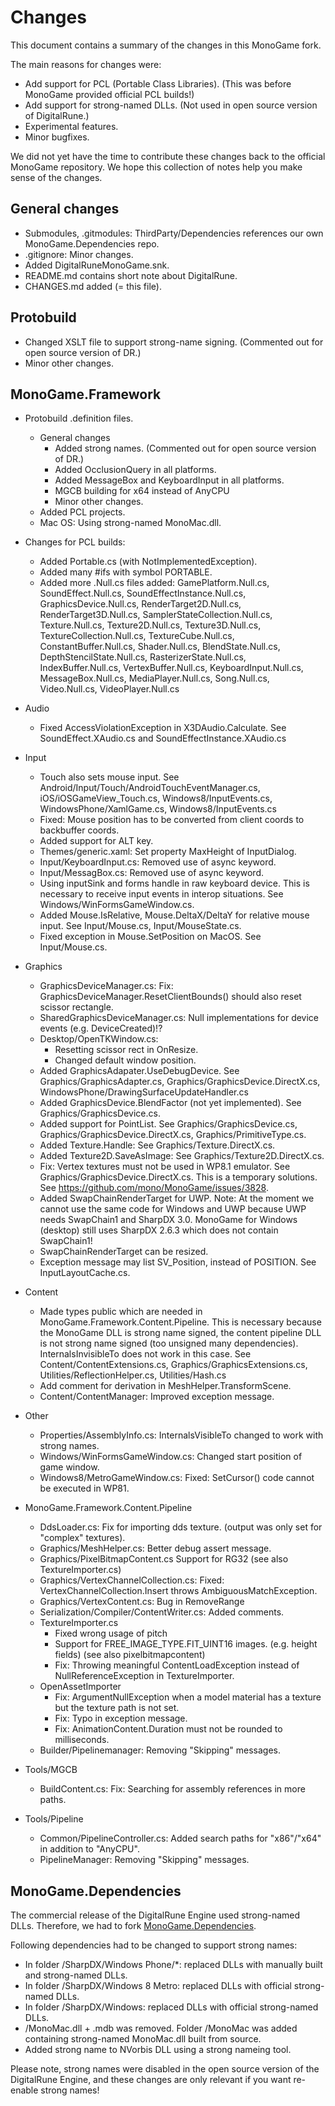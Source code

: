 # Changes

This document contains a summary of the changes in this MonoGame fork.

The main reasons for changes were:

* Add support for PCL (Portable Class Libraries). (This was before MonoGame provided official PCL builds!)
* Add support for strong-named DLLs. (Not used in open source version of DigitalRune.)
* Experimental features.
* Minor bugfixes.

We did not yet have the time to contribute these changes back to the official MonoGame repository.
We hope this collection of notes help you make sense of the changes.


## General changes

* Submodules, .gitmodules: ThirdParty/Dependencies references our own MonoGame.Dependencies repo.
* .gitignore: Minor changes.
* Added DigitalRuneMonoGame.snk.
* README.md contains short note about DigitalRune.
* CHANGES.md added (= this file).

## Protobuild
* Changed XSLT file to support strong-name signing. (Commented out for open source version of DR.)
* Minor other changes.

## MonoGame.Framework

* Protobuild .definition files.
    * General changes
        * Added strong names. (Commented out for open source version of DR.)
        * Added OcclusionQuery in all platforms.
        * Added MessageBox and KeyboardInput in all platforms.
        * MGCB building for x64 instead of AnyCPU
        * Minor other changes.
    * Added PCL projects.
    * Mac OS: Using strong-named MonoMac.dll.
* Changes for PCL builds:
    * Added Portable.cs (with NotImplementedException).
    * Added many #ifs with symbol PORTABLE.
    * Added more .Null.cs files added: GamePlatform.Null.cs, SoundEffect.Null.cs, 
SoundEffectInstance.Null.cs, GraphicsDevice.Null.cs, RenderTarget2D.Null.cs, RenderTarget3D.Null.cs,
SamplerStateCollection.Null.cs, Texture.Null.cs, Texture2D.Null.cs, Texture3D.Null.cs, 
TextureCollection.Null.cs, TextureCube.Null.cs, ConstantBuffer.Null.cs, Shader.Null.cs, 
BlendState.Null.cs, DepthStencilState.Null.cs, RasterizerState.Null.cs, IndexBuffer.Null.cs, 
VertexBuffer.Null.cs, KeyboardInput.Null.cs, MessageBox.Null.cs, MediaPlayer.Null.cs, Song.Null.cs, 
Video.Null.cs, VideoPlayer.Null.cs
* Audio
    * Fixed AccessViolationException in X3DAudio.Calculate. 
      See SoundEffect.XAudio.cs and SoundEffectInstance.XAudio.cs
* Input
    * Touch also sets mouse input. 
      See Android/Input/Touch/AndroidTouchEventManager.cs, 
      iOS/iOSGameView_Touch.cs, Windows8/InputEvents.cs, WindowsPhone/XamlGame.cs, Windows8/InputEvents.cs
    * Fixed: Mouse position has to be converted from client coords to backbuffer coords.
    * Added support for ALT key.
    * Themes/generic.xaml: Set property MaxHeight of InputDialog.
    *  Input/KeyboardInput.cs: Removed use of async keyword.
    * Input/MessagBox.cs: Removed use of async keyword.
    * Using inputSink and forms handle in raw keyboard device.
This is necessary to receive input events in interop situations. See Windows/WinFormsGameWindow.cs.
    * Added Mouse.IsRelative, Mouse.DeltaX/DeltaY for relative mouse input. See Input/Mouse.cs, 
Input/MouseState.cs.
    * Fixed exception in Mouse.SetPosition on MacOS. See Input/Mouse.cs.

* Graphics
    * GraphicsDeviceManager.cs: Fix: GraphicsDeviceManager.ResetClientBounds() should also reset scissor rectangle.
    * SharedGraphicsDeviceManager.cs: Null implementations for device events (e.g. DeviceCreated)!?
    * Desktop/OpenTKWindow.cs:
        * Resetting scissor rect in OnResize.
        * Changed default window position.
    * Added GraphicsAdapater.UseDebugDevice. See Graphics/GraphicsAdapter.cs, 
Graphics/GraphicsDevice.DirectX.cs, WindowsPhone/DrawingSurfaceUpdateHandler.cs
    * Added GraphicsDevice.BlendFactor (not yet implemented). See Graphics/GraphicsDevice.cs.
    * Added support for PointList. See Graphics/GraphicsDevice.cs, Graphics/GraphicsDevice.DirectX.cs,
Graphics/PrimitiveType.cs.
    * Added Texture.Handle: See Graphics/Texture.DirectX.cs.
    * Added Texture2D.SaveAsImage: See Graphics/Texture2D.DirectX.cs.
    * Fix: Vertex textures must not be used in WP8.1 emulator. See Graphics/GraphicsDevice.DirectX.cs.
This is a temporary solutions. See https://github.com/mono/MonoGame/issues/3828. 
    * Added SwapChainRenderTarget for UWP.
	    Note: At the moment we cannot use the same code for Windows and UWP because UWP needs SwapChain1 and SharpDX 3.0. MonoGame for Windows (desktop) still uses SharpDX 2.6.3 which does not contain SwapChain1!
    *  SwapChainRenderTarget can be resized.
    *  Exception message may list SV_Position, instead of POSITION. See InputLayoutCache.cs.

* Content
    * Made types public which are needed in MonoGame.Framework.Content.Pipeline.
      This is necessary because the MonoGame DLL is strong name signed, the content pipeline DLL is not strong name signed (too unsigned many dependencies). InternalsInvisibleTo does not work in this case.
      See Content/ContentExtensions.cs, Graphics/GraphicsExtensions.cs, Utilities/ReflectionHelper.cs,
      Utilities/Hash.cs
    * Add comment for derivation in MeshHelper.TransformScene.
    * Content/ContentManager: Improved exception message.

* Other
    * Properties/AssemblyInfo.cs: InternalsVisibleTo changed to work with strong names.
    * Windows/WinFormsGameWindow.cs:  Changed start position of game window.
    * Windows8/MetroGameWindow.cs: Fixed: SetCursor() code cannot be executed in WP81.

* MonoGame.Framework.Content.Pipeline
    * DdsLoader.cs: Fix for importing dds texture. (output was only set for "complex" textures).
    * Graphics/MeshHelper.cs: Better debug assert message.
    * Graphics/PixelBitmapContent.cs Support for RG32 (see also TextureImporter.cs)
    *  Graphics/VertexChannelCollection.cs: Fixed: VertexChannelCollection.Insert throws AmbiguousMatchException.
    * Graphics/VertexContent.cs: Bug in RemoveRange
    * Serialization/Compiler/ContentWriter.cs: Added comments.
    * TextureImporter.cs
        * Fixed wrong usage of pitch
        * Support for FREE_IMAGE_TYPE.FIT_UINT16 images. (e.g. height fields) (see also pixelbitmapcontent)
        * Fix: Throwing meaningful ContentLoadException instead of NullReferenceException in TextureImporter.
    * OpenAssetImporter
        * Fix: ArgumentNullException when a model material has a texture but the texture path is not set.
        * Fix: Typo in exception message.
        * Fix: AnimationContent.Duration must not be rounded to milliseconds.
    * Builder/Pipelinemanager: Removing "Skipping" messages.

* Tools/MGCB
    * BuildContent.cs: Fix: Searching for assembly references in more paths.

* Tools/Pipeline
    * Common/PipelineController.cs: Added search paths for "x86"/"x64" in addition to "AnyCPU".
    * PipelineManager: Removing "Skipping" messages.


## MonoGame.Dependencies

The commercial release of the DigitalRune Engine used strong-named DLLs. Therefore, we had to fork
[MonoGame.Dependencies](https://github.com/DigitalRune/MonoGame.Dependencies). 

Following dependencies had to be changed to support strong names:

* In folder /SharpDX/Windows Phone/*: replaced DLLs with manually built and strong-named DLLs.
* In folder /SharpDX/Windows 8 Metro: replaced DLLs with official strong-named DLLs.
* In folder /SharpDX/Windows: replaced DLLs with official strong-named DLLs.
* /MonoMac.dll + .mdb was removed. Folder /MonoMac was added containing strong-named MonoMac.dll 
built from source.
* Added strong name to NVorbis DLL using a strong nameing tool.

Please note, strong names were disabled in the open source version of the DigitalRune Engine, and 
these changes are only relevant if you want re-enable strong names! 




